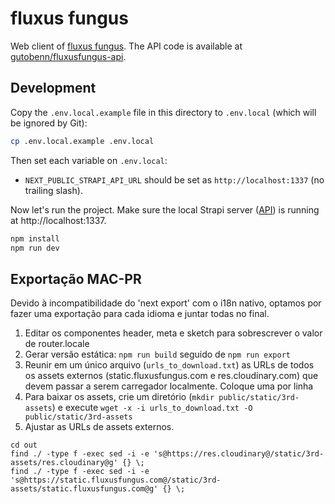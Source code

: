 # fluxus fungus

Web client of [fluxus fungus](https://fluxusfungus.com). The API code is available at [gutobenn/fluxusfungus-api](https://github.com/gutobenn/fluxusfungus-api).

## Development
Copy the `.env.local.example` file in this directory to `.env.local` (which will be ignored by Git):

```bash
cp .env.local.example .env.local
```

Then set each variable on `.env.local`:

- `NEXT_PUBLIC_STRAPI_API_URL` should be set as `http://localhost:1337` (no trailing slash).

Now let's run the project. Make sure the local Strapi server ([API](https://github.com/gutobenn/fluxusfungus-api)) is running at http://localhost:1337.

```bash
npm install
npm run dev
```


## Exportação MAC-PR
Devido à incompatibilidade do 'next export' com o i18n nativo, optamos por fazer uma exportação para cada idioma e juntar todas no final.
1. Editar os componentes header, meta e sketch para sobrescrever o valor de router.locale
2. Gerar versão estática: `npm run build` seguido de `npm run export`
3. Reunir em um único arquivo (`urls_to_download.txt`) as URLs de todos os assets externos (static.fluxusfungus.com e res.cloudinary.com) que devem passar a serem carregador localmente. Coloque uma por linha
4. Para baixar os assets, crie um diretório (`mkdir public/static/3rd-assets`) e execute `wget -x -i urls_to_download.txt -O public/static/3rd-assets`
5. Ajustar as URLs de assets externos.
```
cd out
find ./ -type f -exec sed -i -e 's@https://res.cloudinary@/static/3rd-assets/res.cloudinary@g' {} \;
find ./ -type f -exec sed -i -e 's@https://static.fluxusfungus.com@/static/3rd-assets/static.fluxusfungus.com@g' {} \;
```
